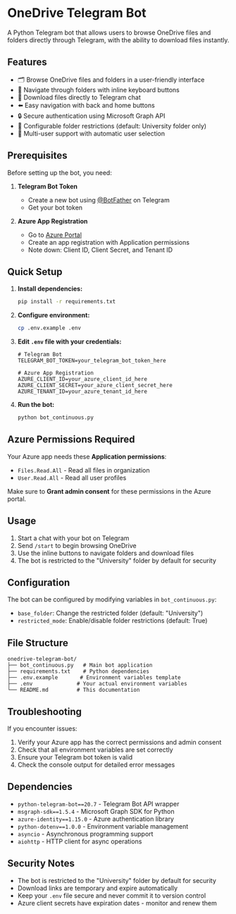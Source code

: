 # OneDrive Telegram Bot

A Python Telegram bot that allows users to browse OneDrive files and folders directly through Telegram, with the ability to download files instantly.

## Features

- 🗂️ Browse OneDrive files and folders in a user-friendly interface
- 📁 Navigate through folders with inline keyboard buttons 
- 📄 Download files directly to Telegram chat
- ⬅️ Easy navigation with back and home buttons
- 🔒 Secure authentication using Microsoft Graph API
- 🎯 Configurable folder restrictions (default: University folder only)
- 👥 Multi-user support with automatic user selection

## Prerequisites

Before setting up the bot, you need:

1. **Telegram Bot Token**
   - Create a new bot using [@BotFather](https://t.me/BotFather) on Telegram
   - Get your bot token

2. **Azure App Registration**
   - Go to [Azure Portal](https://portal.azure.com)
   - Create an app registration with Application permissions
   - Note down: Client ID, Client Secret, and Tenant ID

## Quick Setup

1. **Install dependencies:**
   ```bash
   pip install -r requirements.txt
   ```

2. **Configure environment:**
   ```bash
   cp .env.example .env
   ```

3. **Edit `.env` file with your credentials:**
   ```env
   # Telegram Bot
   TELEGRAM_BOT_TOKEN=your_telegram_bot_token_here

   # Azure App Registration
   AZURE_CLIENT_ID=your_azure_client_id_here
   AZURE_CLIENT_SECRET=your_azure_client_secret_here
   AZURE_TENANT_ID=your_azure_tenant_id_here
   ```

4. **Run the bot:**
   ```bash
   python bot_continuous.py
   ```

## Azure Permissions Required

Your Azure app needs these **Application permissions**:
- `Files.Read.All` - Read all files in organization
- `User.Read.All` - Read all user profiles

Make sure to **Grant admin consent** for these permissions in the Azure portal.

## Usage

1. Start a chat with your bot on Telegram
2. Send `/start` to begin browsing OneDrive
3. Use the inline buttons to navigate folders and download files
4. The bot is restricted to the "University" folder by default for security

## Configuration

The bot can be configured by modifying variables in `bot_continuous.py`:
- `base_folder`: Change the restricted folder (default: "University")
- `restricted_mode`: Enable/disable folder restrictions (default: True)

## File Structure

```
onedrive-telegram-bot/
├── bot_continuous.py   # Main bot application
├── requirements.txt    # Python dependencies
├── .env.example       # Environment variables template
├── .env              # Your actual environment variables
└── README.md         # This documentation
```

## Troubleshooting

If you encounter issues:
1. Verify your Azure app has the correct permissions and admin consent
2. Check that all environment variables are set correctly
3. Ensure your Telegram bot token is valid
4. Check the console output for detailed error messages

## Dependencies

- `python-telegram-bot==20.7` - Telegram Bot API wrapper
- `msgraph-sdk==1.5.4` - Microsoft Graph SDK for Python
- `azure-identity==1.15.0` - Azure authentication library
- `python-dotenv==1.0.0` - Environment variable management
- `asyncio` - Asynchronous programming support
- `aiohttp` - HTTP client for async operations

## Security Notes

- The bot is restricted to the "University" folder by default for security
- Download links are temporary and expire automatically
- Keep your `.env` file secure and never commit it to version control
- Azure client secrets have expiration dates - monitor and renew them